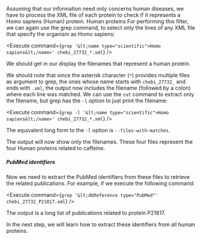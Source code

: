 <script>
import Execute from "$components/Execute.svelte";
</script>

Assuming that our information need only concerns human diseases, we have
to process the XML file of each protein to check if it represents a Homo sapiens
(Human) protein.
Human proteins
For performing this filter, we can again use the grep command, to select only
the lines of any XML file that specify the organism as Homo sapiens:

<Execute command={`grep '&lt;name type="scientific">Homo sapiens&lt;/name>' chebi_27732_*.xml`} />

We should get in our display the filenames that represent a human protein.

We should note that since the asterisk character (`*`) provides multiple files
as argument to grep, the ones whose name starts with `chebi_27732_` and
ends with `.xml`, the output now includes the filename (followed by a colon)
where each line was matched.
We can use the `cut` command to extract only the filename, but grep has
the `-l` option to just print the filename:

<Execute command={`grep -l '&lt;name type="scientific">Homo sapiens&lt;/name>' chebi_27732_*.xml`} />

The equivalent long form to the `-l` option is `--files-with-matches`.

The output will now show only the filenames. These four files represent the four Human proteins related to caffeine.

##### PubMed identifiers

Now we need to extract the PubMed identifiers from these files to retrieve
the related publications. For example, if we execute the following command:

<Execute command={`grep '&lt;dbReference type="PubMed"' chebi_27732_P21817.xml`} />

The output is a long list of publications related to protein P21817.

In the next step, we will learn how to extract these identifiers from all human proteins.
